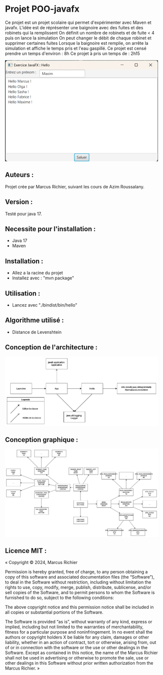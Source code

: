 # Projet POO-javafx
Ce projet est un projet scolaire qui permet d'expérimenter avec Maven et javafx.
L'idée est de réprésenter une baignoire avec des fuites et des robinets qui la remplissent
On définit un nombre de robinets et de fuite < 4 puis on lance la simulation
On peut changer le débit de chaque robinet et supprimer certaines fuites
Lorsque la baignoire est remplie, on arrête la simulation et affiche le temps pris et l'eau gaspillé.
Ce projet est censé prendre un temps d'environ : 8h
Ce projet à pris un temps de : 2h15

![Screenshot de l application](ressources/app.png)

## Auteurs :
Projet crée par Marcus Richier, suivant les cours de Azim Roussalany.

## Version :
Testé pour java 17.

## Necessite pour l'installation :

- Java 17
- Maven

## Installation :

- Allez a la racine du projet
- Installez avec : "mvn package"

## Utilisation :

- Lancez avec "./bindist/bin/hello"

## Algorithme utilisé :
- Distance de Levenshtein

## Conception de l'architecture :
![diagramme de classe avec dépendence](ressources/Diagramme_de_classe-dependences.png)


## Conception graphique :
![Modele de la conception](ressources/Organisation_graphique.jpg)


## Licence MIT :
« Copyright © 2024, Marcus Richier

Permission is hereby granted, free of charge, to any person obtaining a copy of this software and associated documentation files (the “Software”), to deal in the Software without restriction, including without limitation the rights to use, copy, modify, merge, publish, distribute, sublicense, and/or sell copies of the Software, and to permit persons to whom the Software is furnished to do so, subject to the following conditions:

The above copyright notice and this permission notice shall be included in all copies or substantial portions of the Software.

The Software is provided “as is”, without warranty of any kind, express or implied, including but not limited to the warranties of merchantability, fitness for a particular purpose and noninfringement. In no event shall the authors or copyright holders X be liable for any claim, damages or other liability, whether in an action of contract, tort or otherwise, arising from, out of or in connection with the software or the use or other dealings in the Software.
Except as contained in this notice, the name of the Marcus Richier shall not be used in advertising or otherwise to promote the sale, use or other dealings in this Software without prior written authorization from the Marcus Richier. »

